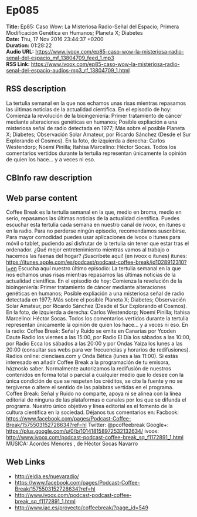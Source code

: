 # Ep085  
**Title:** Ep85: Caso Wow: La Misteriosa Radio-Señal del Espacio; Primera Modificación Genética en Humanos; Planeta X; Diabetes  
**Date:** Thu, 17 Nov 2016 23:44:37 +0200  
**Duration:** 01:28:22  
**Audio URL:** https://www.ivoox.com/ep85-caso-wow-la-misteriosa-radio-senal-del-espacio_mf_13804709_feed_1.mp3  
**RSS Link:** https://www.ivoox.com/ep85-caso-wow-la-misteriosa-radio-senal-del-espacio-audios-mp3_rf_13804709_1.html  

## RSS description
La tertulia semanal en la que nos echamos unas risas mientras repasamos las últimas noticias de la actualidad científica. En el episodio de hoy: Comienza la revolución de la bioingeniería: Primer tratamiento de cáncer mediante alteraciones genéticas en humanos; Posible expliación a una misteriosa señal de radio detectada en 1977; Más sobre el posible Planeta X; Diabetes; Observación Solar Amateur, por Ricardo Sánchez (Desde el Sur Explorando el Cosmos). En la foto, de izquierda a derecha: Carlos Westendorp; Noemí Pinilla; Itahisa Marcelino: Héctor Socas. Todos los comentarios vertidos durante la tertulia representan únicamente la opinión de quien los hace… y a veces ni eso.

## CBInfo raw description


## Web parse content
Coffee Break es la tertulia semanal en la que, medio en broma, medio en serio, repasamos las últimas noticias de la actualidad científica. Puedes escuchar esta tertulia cada semana en nuestro canal de ivoox, en itunes o en la radio. Para no perderse ningún episodio, recomendamos suscribirse. Para mayor comodidad puedes usar aplicaciones de ivoox o itunes para móvil o tablet, pudiendo así disfrutar de la tertulia sin tener que estar tras el ordenador. ¿Qué mejor entretenimiento mientras vamos al trabajo o hacemos las faenas del hogar? ¡Suscríbete aquí! (en ivoox o itunes) itunes: https://itunes.apple.com/es/podcast/podcast-coffee-break/id1028912310?l=en Escucha aquí nuestro último episodio: La tertulia semanal en la que nos echamos unas risas mientras repasamos las últimas noticias de la actualidad científica. En el episodio de hoy: Comienza la revolución de la bioingeniería: Primer tratamiento de cáncer mediante alteraciones genéticas en humanos; Posible expliación a una misteriosa señal de radio detectada en 1977; Más sobre el posible Planeta X; Diabetes; Observación Solar Amateur, por Ricardo Sánchez (Desde el Sur Explorando el Cosmos). En la foto, de izquierda a derecha: Carlos Westendorp; Noemí Pinilla; Itahisa Marcelino: Héctor Socas. Todos los comentarios vertidos durante la tertulia representan únicamente la opinión de quien los hace… y a veces ni eso. En la radio: Coffee Break: Señal y Ruido se emite en Canarias por Ycoden Daute Radio los viernes a las 15:00, por Radio El Día los sábados a las 10:00, por Radio Ecca los sábados a las 20:00 y por Ondas Yaiza los lunes a las 20:00 (consultar sus webs para ver frecuencias y horarios de redifusiones). Radios online: cienciaes.com y Onda Bética (lunes a las 11:00). Si estás interesado en añadir Coffee Break a la programación de tu emisora, háznoslo saber. Normalmente autorizamos la redifusión de nuestros contenidos en forma total o parcial a cualquier medio que lo desee con la única condición de que se respeten los créditos, se cite la fuente y no se tergiverse o altere el sentido de las palabras vertidas en el programa. Coffee Break: Señal y Ruido no comparte, apoya ni se alinea con la línea editorial de ninguna de las plataformas o canales por los que se difunda el programa. Nuestro único objetivo y línea editorial es el fomento de la cultura científica en la sociedad. Déjanos tus comentarios en: Facbook: https://www.facebook.com/pages/Podcast-Coffee-Break/1575503152728634?ref=hl Twitter: @pcoffeebreak Google+: https://plus.google.com/u/0/b/101418158972532132634/ ivoox: http://www.ivoox.com/podcast-podcast-coffee-break_sq_f1172891_1.html MÚSICA: Acordes Menores , de Héctor Socas Navarro

## Web Links
- http://eldia.es/nuevaradio/
- https://www.facebook.com/pages/Podcast-Coffee-Break/1575503152728634?ref=hl
- http://www.ivoox.com/podcast-podcast-coffee-break_sq_f1172891_1.html
- http://www.iac.es/proyecto/coffeebreak/?page_id=549